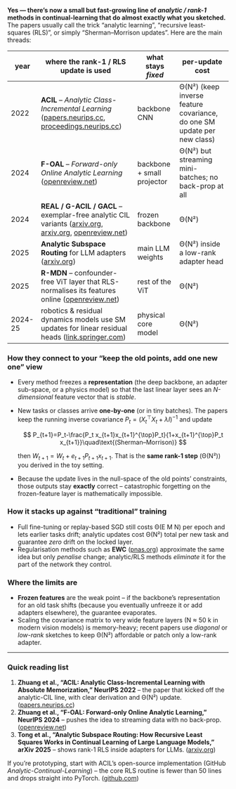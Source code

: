 **Yes — there’s now a small but fast-growing line of *analytic / rank-1* methods in continual-learning that do almost exactly what you sketched.**
The papers usually call the trick “analytic learning”, “recursive least-squares (RLS)”, or simply “Sherman–Morrison updates”.  Here are the main threads:

| year    | where the rank-1 / RLS update is used                                                                                | what stays *fixed*         | per-update cost                                                         |
| ------- | -------------------------------------------------------------------------------------------------------------------- | -------------------------- | ----------------------------------------------------------------------- |
| 2022    | **ACIL** – *Analytic Class-Incremental Learning* ([papers.neurips.cc][1], [proceedings.neurips.cc][2])               | backbone CNN               | Θ(N²) (keep inverse feature covariance, do one SM update per new class) |
| 2024    | **F-OAL** – *Forward-only Online Analytic Learning* ([openreview.net][3])                                            | backbone + small projector | Θ(N²) but streaming mini-batches; no back-prop at all                   |
| 2024    | **REAL / G-ACIL / GACL** – exemplar-free analytic CIL variants ([arxiv.org][4], [arxiv.org][5], [openreview.net][6]) | frozen backbone            | Θ(N²)                                                                   |
| 2025    | **Analytic Subspace Routing** for LLM adapters ([arxiv.org][7])                                                      | main LLM weights           | Θ(N²) inside a low-rank adapter head                                    |
| 2025    | **R-MDN** – confounder-free ViT layer that RLS-normalises its features online ([openreview.net][8])                  | rest of the ViT            | Θ(N²)                                                                   |
| 2024-25 | robotics & residual dynamics models use SM updates for linear residual heads ([link.springer.com][9])                | physical core model        | Θ(N²)                                                                   |

### How they connect to your “keep the old points, add one new one” view

* Every method freezes a **representation** (the deep backbone, an adapter sub-space, or a physics model) so that the last linear layer sees an *N-dimensional* feature vector that is *stable*.
* New tasks or classes arrive **one-by-one** (or in tiny batches).  The papers keep the running inverse covariance $P_t=(X_t^\top X_t+\lambda I)^{-1}$ and update

  $$
  P_{t+1}=P_t-\frac{P_t x_{t+1}x_{t+1}^{\top}P_t}{1+x_{t+1}^{\top}P_t x_{t+1}}\quad\text{(Sherman–Morrison)}
  $$

  then $W_{t+1}=W_t+e_{t+1}P_{t+1}x_{t+1}$.
  That is the **same rank-1 step** (Θ(N²)) you derived in the toy setting.
* Because the update lives in the null-space of the old points’ constraints, those outputs stay **exactly** correct – catastrophic forgetting on the frozen-feature layer is mathematically impossible.

### How it stacks up against “traditional” training

* Full fine-tuning or replay-based SGD still costs Θ(E M N) per epoch and lets earlier tasks drift; analytic updates cost Θ(N²) total per new task and guarantee *zero* drift on the locked layer.
* Regularisation methods such as **EWC** ([pnas.org][10]) approximate the same idea but only *penalise* change; analytic/RLS methods *eliminate* it for the part of the network they control.

### Where the limits are

* **Frozen features** are the weak point – if the backbone’s representation for an old task shifts (because you eventually unfreeze it or add adapters elsewhere), the guarantee evaporates.
* Scaling the covariance matrix to very wide feature layers (N ≈ 50 k in modern vision models) is memory-heavy; recent papers use *diagonal* or *low-rank* sketches to keep Θ(N²) affordable or patch only a low-rank adapter.

---

### Quick reading list

1. **Zhuang et al., “ACIL: Analytic Class-Incremental Learning with Absolute Memorization,” NeurIPS 2022** – the paper that kicked off the analytic-CIL line, with clear derivation and Θ(N²) update. ([papers.neurips.cc][1])
2. **Zhuang et al., “F-OAL: Forward-only Online Analytic Learning,” NeurIPS 2024** – pushes the idea to streaming data with no back-prop. ([openreview.net][3])
3. **Tong et al., “Analytic Subspace Routing: How Recursive Least Squares Works in Continual Learning of Large Language Models,” arXiv 2025** – shows rank-1 RLS inside adapters for LLMs. ([arxiv.org][7])

If you’re prototyping, start with ACIL’s open-source implementation (GitHub *Analytic-Continual-Learning*) – the core RLS routine is fewer than 50 lines and drops straight into PyTorch. ([github.com][11])

[1]: https://papers.neurips.cc/paper_files/paper/2022/file/4b74a42fc81fc7ee252f6bcb6e26c8be-Paper-Conference.pdf?utm_source=chatgpt.com "[PDF] ACIL: Analytic Class-Incremental Learning with Absolute ... - NIPS"
[2]: https://proceedings.neurips.cc/paper_files/paper/2022/hash/4b74a42fc81fc7ee252f6bcb6e26c8be-Abstract-Conference.html?utm_source=chatgpt.com "ACIL: Analytic Class-Incremental Learning with Absolute ..."
[3]: https://openreview.net/forum?id=rGEDFS3emy&referrer=%5Bthe+profile+of+Kai+Tong%5D%28%2Fprofile%3Fid%3D~Kai_Tong1%29 "F-OAL: Forward-only Online Analytic Learning with Fast Training and Low Memory Footprint in Class Incremental Learning | OpenReview"
[4]: https://arxiv.org/html/2403.13522v1 "REAL: Representation Enhanced Analytic Learning for Exemplar-free Class-incremental Learning"
[5]: https://arxiv.org/html/2403.15706v1?utm_source=chatgpt.com "G-ACIL: Analytic Learning for Exemplar-Free Generalized Class ..."
[6]: https://openreview.net/forum?id=P6aJ7BqYlc&referrer=%5Bthe+profile+of+Hongxin+Wei%5D%28%2Fprofile%3Fid%3D~Hongxin_Wei1%29&utm_source=chatgpt.com "GACL: Exemplar-Free Generalized Analytic Continual Learning"
[7]: https://arxiv.org/abs/2503.13575 "[2503.13575] Analytic Subspace Routing: How Recursive Least Squares Works in Continual Learning of Large Language Model"
[8]: https://openreview.net/forum?id=7zrS5hHlfY "Confounder-Free Continual Learning via Recursive Feature Normalization | OpenReview"
[9]: https://link.springer.com/article/10.1007/s11044-024-10024-2?utm_source=chatgpt.com "Data-driven inverse dynamics modeling using neural-networks and ..."
[10]: https://www.pnas.org/doi/10.1073/pnas.1611835114?utm_source=chatgpt.com "Overcoming catastrophic forgetting in neural networks - PNAS"
[11]: https://github.com/ZHUANGHP/Analytic-continual-learning?utm_source=chatgpt.com "ZHUANGHP/Analytic-continual-learning - GitHub"
